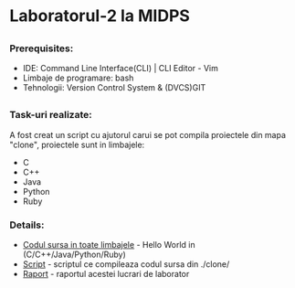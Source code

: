 # **Laboratorul-2 la MIDPS**

##

### **Prerequisites:**

 * IDE: Command Line Interface(CLI) | CLI Editor - Vim
 * Limbaje de programare: bash
 * Tehnologii: Version Control System & (DVCS)GIT
 
##

### **Task-uri realizate:**

A fost creat un script cu ajutorul carui se pot compila proiectele din mapa "clone", proiectele sunt in limbajele:
* C
* C++
* Java
* Python
* Ruby 


### **Details:**

* [Codul sursa in toate limbajele](https://github.com/ProfirAndrei/MIDPS/tree/master/Lab-2/clone/HelloWorldPrograms) - Hello World in (C/C++/Java/Python/Ruby)
* [Script](https://github.com/ProfirAndrei/MIDPS/tree/master/Lab-2/script.sh) - scriptul ce compileaza codul sursa din ./clone/
* [Raport](https://github.com/ProfirAndrei/MIDPS/blob/master/Lab-2/raport-lab-2.pdf) - raportul acestei lucrari de laborator
